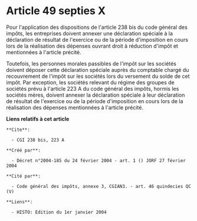 # Article 49 septies X

Pour l'application des dispositions de l'article 238 bis du code général des impôts, les entreprises doivent annexer une
déclaration spéciale à la déclaration de résultat de l'exercice ou de la période d'imposition en cours lors de la réalisation
des dépenses ouvrant droit à réduction d'impôt et mentionnées à l'article précité.

Toutefois, les personnes morales passibles de l'impôt sur les sociétés doivent déposer cette déclaration spéciale auprès du
comptable chargé du recouvrement de l'impôt sur les sociétés lors du versement du solde de cet impôt. Par exception, les
sociétés relevant du régime des groupes de sociétés prévu à l'article 223 A du code général des impôts, hormis les sociétés
mères, doivent annexer la déclaration spéciale à leur déclaration de résultat de l'exercice ou de la période d'imposition en
cours lors de la réalisation des dépenses mentionnées à l'article précité.

**Liens relatifs à cet article**

	**Cite**:

	  - CGI 238 bis, 223 A

	**Créé par**:

	  - Décret n°2004-185 du 24 février 2004 - art. 1 () JORF 27 février 2004

	**Cité par**:

	  - Code général des impôts, annexe 3, CGIAN3. - art. 46 quindecies QC (V)

	**Liens**:

	  - HISTO: Edition du 1er janvier 2004

